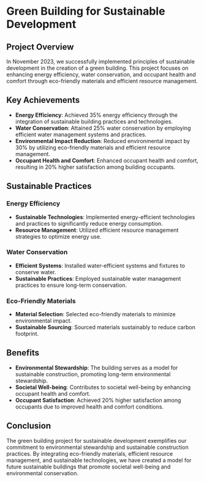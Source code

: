 # Green Building for Sustainable Development

## Project Overview

In November 2023, we successfully implemented principles of sustainable development in the creation of a green building. This project focuses on enhancing energy efficiency, water conservation, and occupant health and comfort through eco-friendly materials and efficient resource management.

## Key Achievements

- **Energy Efficiency**: Achieved 35% energy efficiency through the integration of sustainable building practices and technologies.
- **Water Conservation**: Attained 25% water conservation by employing efficient water management systems and practices.
- **Environmental Impact Reduction**: Reduced environmental impact by 30% by utilizing eco-friendly materials and efficient resource management.
- **Occupant Health and Comfort**: Enhanced occupant health and comfort, resulting in 20% higher satisfaction among building occupants.

## Sustainable Practices

### Energy Efficiency

- **Sustainable Technologies**: Implemented energy-efficient technologies and practices to significantly reduce energy consumption.
- **Resource Management**: Utilized efficient resource management strategies to optimize energy use.

### Water Conservation

- **Efficient Systems**: Installed water-efficient systems and fixtures to conserve water.
- **Sustainable Practices**: Employed sustainable water management practices to ensure long-term conservation.

### Eco-Friendly Materials

- **Material Selection**: Selected eco-friendly materials to minimize environmental impact.
- **Sustainable Sourcing**: Sourced materials sustainably to reduce carbon footprint.

## Benefits

- **Environmental Stewardship**: The building serves as a model for sustainable construction, promoting long-term environmental stewardship.
- **Societal Well-being**: Contributes to societal well-being by enhancing occupant health and comfort.
- **Occupant Satisfaction**: Achieved 20% higher satisfaction among occupants due to improved health and comfort conditions.

## Conclusion

The green building project for sustainable development exemplifies our commitment to environmental stewardship and sustainable construction practices. By integrating eco-friendly materials, efficient resource management, and sustainable technologies, we have created a model for future sustainable buildings that promote societal well-being and environmental conservation.

